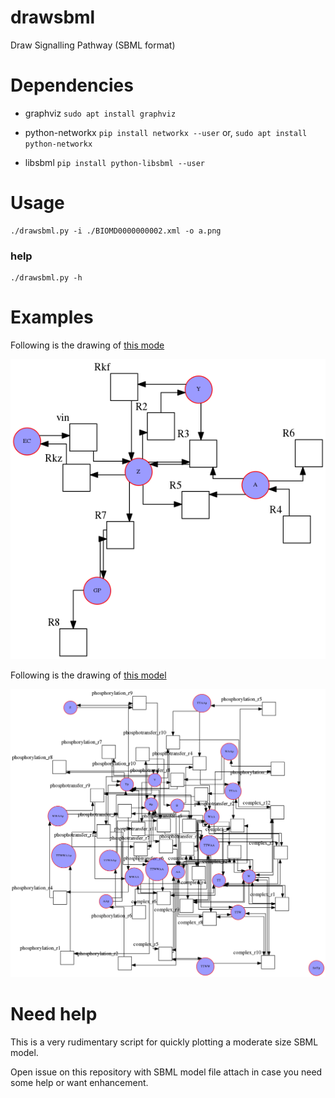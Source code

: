 # drawsbml
Draw Signalling Pathway (SBML format)

# Dependencies

- graphviz 
    `sudo apt install graphviz`
- python-networkx 
        `pip install networkx --user` 
    or,
        `sudo apt install python-networkx`

- libsbml
    `pip install python-libsbml --user`

# Usage 

    ./drawsbml.py -i ./BIOMD0000000002.xml -o a.png

### help

    ./drawsbml.py -h

# Examples


Following is the drawing of [this mode](https://www.ebi.ac.uk/biomodels-main/BIOMD0000000100)

![BIOMD0000000100.xml](./sbml/BIOMD0000000100.xml.gv.png)

Following is the drawing of [this model](https://www.ebi.ac.uk/biomodels-main/BIOMD0000000200)

![BIOMD0000000200.xml](./sbml/BIOMD0000000200.xml.gv.png)

# Need help

This is a very rudimentary script for quickly plotting a moderate size SBML model. 

Open issue on this repository with SBML model file attach  in case you need some
help or want enhancement.
